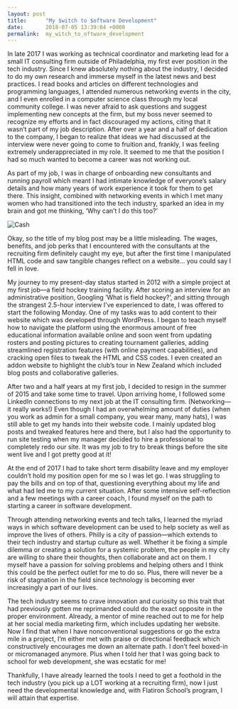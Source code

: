 ```yaml
---
layout: post
title:      "My $witch to $oftware Development"
date:       2018-07-05 13:39:04 +0000
permalink:  my_witch_to_oftware_development
---
```


In late 2017 I was working as technical coordinator and marketing lead for a small IT consulting firm outside of Philadelphia, my first ever position in the tech industry. Since I knew absolutely nothing about the industry, I decided to do my own research and immerse myself in the latest news and best practices. I read books and articles on different technologies and programming languages, I attended numerous networking events in the city, and I even enrolled in a computer science class through my local community college. I was never afraid to ask questions and suggest implementing new concepts at the firm, but my boss never seemed to recognize my efforts and in fact discouraged my actions, citing that it wasn’t part of my job description. After over a year and a half of dedication to the company, I began to realize that ideas we had discussed at the interview were never going to come to fruition and, frankly, I was feeling extremely underappreciated in my role. It seemed to me that the position I had so much wanted to become a career was not working out.

As part of my job, I was in charge of onboarding new consultants and running payroll which meant I had intimate knowledge of everyone’s salary details and how many years of work experience it took for them to get there. This insight, combined with networking events in which I met many women who had transitioned into the tech industry, sparked an idea in my brain and got me thinking, ‘Why can’t I do this too?’

![Cash](https://meghangutshall.com/uploads/1/1/9/5/119558693/images/dollar-1362244_640.jpg)

Okay, so the title of my blog post may be a little misleading. The wages, benefits, and job perks that I encountered with the consultants at the recruiting firm definitely caught my eye, but after the first time I manipulated HTML code and saw tangible changes reflect on a website… you could say I fell in love.

My journey to my present-day status started in 2012 with a simple project at my first job—a field hockey training facility. After scoring an interview for an administrative position, Googling ‘What is field hockey?’, and sitting through the strangest 2.5-hour interview I’ve experienced to date, I was offered to start the following Monday. One of my tasks was to add content to their website which was developed through WordPress. I began to teach myself how to navigate the platform using the enormous amount of free educational information available online and soon went from updating rosters and posting pictures to creating tournament galleries, adding streamlined registration features (with online payment capabilities), and cracking open files to tweak the HTML and CSS codes. I even created an addon website to highlight the club’s tour in New Zealand which included blog posts and collaborative galleries.

After two and a half years at my first job, I decided to resign in the summer of 2015 and take some time to travel. Upon arriving home, I followed some LinkedIn connections to my next job at the IT consulting firm. (Networking—it really works!) Even though I had an overwhelming amount of duties (when you work as admin for a small company, you wear many, many hats), I was still able to get my hands into their website code. I mainly updated blog posts and tweaked features here and there, but I also had the opportunity to run site testing when my manager decided to hire a professional to completely redo our site. It was my job to try to break things before the site went live and I got pretty good at it!

At the end of 2017 I had to take short term disability leave and my employer couldn’t hold my position open for me so I was let go. I was struggling to pay the bills and on top of that, questioning everything about my life and what had led me to my current situation. After some intensive self-reflection and a few meetings with a career coach, I found myself on the path to starting a career in software development.

Through attending networking events and tech talks, I learned the myriad ways in which software development can be used to help society as well as improve the lives of others. Philly is a city of passion—which extends to their tech industry and startup culture as well. Whether it be fixing a simple dilemma or creating a solution for a systemic problem, the people in my city are willing to share their thoughts, then collaborate and act on them. I myself have a passion for solving problems and helping others and I think this could be the perfect outlet for me to do so. Plus, there will never be a risk of stagnation in the field since technology is becoming ever increasingly a part of our lives.

The tech industry seems to crave innovation and curiosity so this trait that had previously gotten me reprimanded could do the exact opposite in the proper environment. Already, a mentor of mine reached out to me for help at her social media marketing firm, which includes updating her website. Now I find that when I have nonconventional suggestions or go the extra mile in a project, I’m either met with praise or directional feedback which constructively encourages me down an alternate path. I don’t feel boxed-in or micromanaged anymore. Plus when I told her that I was going back to school for web development, she was ecstatic for me!

Thankfully, I have already learned the tools I need to get a foothold in the tech industry (you pick up a LOT working at a recruiting firm), now I just need the developmental knowledge and, with Flatiron School’s program, I will attain that expertise.

